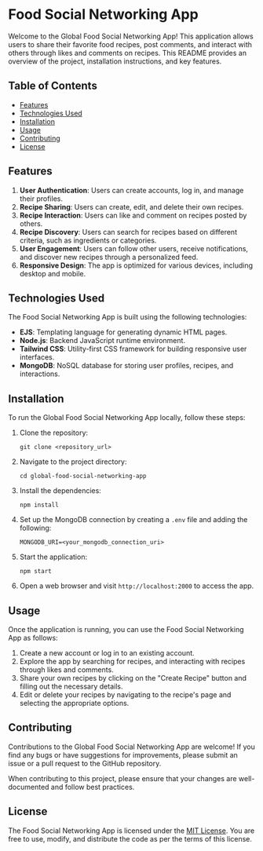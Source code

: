 # Food Social Networking App

Welcome to the Global Food Social Networking App! This application allows users to share their favorite food recipes, post comments, and interact with others through likes and comments on recipes. This README provides an overview of the project, installation instructions, and key features.

## Table of Contents

- [Features](#features)
- [Technologies Used](#technologies-used)
- [Installation](#installation)
- [Usage](#usage)
- [Contributing](#contributing)
- [License](#license)

## Features

1. **User Authentication**: Users can create accounts, log in, and manage their profiles.
2. **Recipe Sharing**: Users can create, edit, and delete their own recipes.
3. **Recipe Interaction**: Users can like and comment on recipes posted by others.
4. **Recipe Discovery**: Users can search for recipes based on different criteria, such as ingredients or categories.
5. **User Engagement**: Users can follow other users, receive notifications, and discover new recipes through a personalized feed.
6. **Responsive Design**: The app is optimized for various devices, including desktop and mobile.

## Technologies Used

The Food Social Networking App is built using the following technologies:

- **EJS**: Templating language for generating dynamic HTML pages.
- **Node.js**: Backend JavaScript runtime environment.
- **Tailwind CSS**: Utility-first CSS framework for building responsive user interfaces.
- **MongoDB**: NoSQL database for storing user profiles, recipes, and interactions.

## Installation

To run the Global Food Social Networking App locally, follow these steps:

1. Clone the repository:

   ```
   git clone <repository_url>
   ```

2. Navigate to the project directory:

   ```
   cd global-food-social-networking-app
   ```

3. Install the dependencies:

   ```
   npm install
   ```

4. Set up the MongoDB connection by creating a `.env` file and adding the following:

   ```
   MONGODB_URI=<your_mongodb_connection_uri>
   ```

5. Start the application:

   ```
   npm start
   ```

6. Open a web browser and visit `http://localhost:2000` to access the app.

## Usage

Once the application is running, you can use the Food Social Networking App as follows:

1. Create a new account or log in to an existing account.
2. Explore the app by searching for recipes, and interacting with recipes through likes and comments.
3. Share your own recipes by clicking on the "Create Recipe" button and filling out the necessary details.
4. Edit or delete your recipes by navigating to the recipe's page and selecting the appropriate options.

## Contributing

Contributions to the Global Food Social Networking App are welcome! If you find any bugs or have suggestions for improvements, please submit an issue or a pull request to the GitHub repository.

When contributing to this project, please ensure that your changes are well-documented and follow best practices.

## License

The Food Social Networking App is licensed under the [MIT License](LICENSE). You are free to use, modify, and distribute the code as per the terms of this license.
